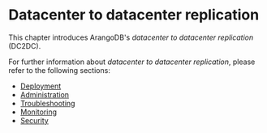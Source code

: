 <!-- don't edit here, its from https://@github.com/arangodb/arangosync.git / doc-integration/Manual/ -->
# Datacenter to datacenter replication

This chapter introduces ArangoDB's _datacenter to datacenter replication_ (DC2DC).

For further information about _datacenter to datacenter replication_, please refer
to the following sections:

- [Deployment](..\..\Deployment\DC2DC.md)
- [Administration](..\..\Administration\DC2DC\README.md)
- [Troubleshooting](..\..\Troubleshooting\DC2DC\README.md)
- [Monitoring](..\..\Monitoring\DC2DC\README.md)
- [Security](..\..\Security\DC2DC\README.md)
